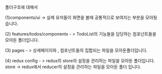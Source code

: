 폴더구조에 대해서

(1)components/ui -> 실제 유저들이 화면을 볼때 공통적으로 보여지는 부분을 모아뒀습니다.


(2) features/todos/components  - > TodoList의 기능들을 담당하는 컴포넌트들을 모아둔 폴더입니다.

(3) pages - >  상세페이지와 , 컴포넌트들의 집합되는 파일을 모아둔폴더입니다.

(4) redux
config - > redux의 store의 설정을 관리하는 파일을 모아둔 폴더입니다.
store  ->  redux에서 reducer의 설정을 관리하는 파일을 모아둔 폴더 입니다.

